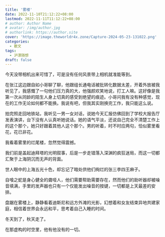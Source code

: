 ```yaml
---
title: '雾楼'
date: 2022-11-10T21:12:22+08:00
lastmod: 2022-11-11T11:12:22+08:00
# author: Author Name
# avatar: /img/author.jpg
# authorlink: https://author.site
cover: 'https://image.theworldr4x.zone/Capture-2024-05-23-131022.png'
categories:
  - 散文
tags:
  - 沪漂随想
draft: false
---
```


今天没带相机出来可惜了，可是没有任何风景带上相机就准能等到。

<!--more-->

在张江这边跟自如小哥聊了聊，他跟组长通电话被批转化数据太差，开着外放被我听见了，我感慨了一句他们压力真的大，他强颜欢笑地说，打工人嘛。这好像是我第一次从同龄的陌生人身上切真的感受到绝望的痕迹。小哥问我有没有种感觉，现在的工作无论如何都不能换。我说有吧，但我其实刚换完工作，我只能这么说。

拍完照走回地铁站，我听见一男一女对话，说她今天汇报仿佛回到了学校大报告厅发表演讲，台下没有人认真听她说话。她的语气平淡，还说自己完全不清楚工作上的这个那个，她只好跟着其他人这个那个。男的听着，时不时应两句，恰似雾里看花，花已非花。

我看着雾里的烂尾楼，忽然觉得震撼。

我们前是盖起迪拜塔的光明叙事，后是一步走错落入深渊的疯狂迷局，而这一切都汇聚于上海阴沉而无声的背面。

世人眼中的上海五光十色，却忘记了暗处供他们绚烂的张三李四王麻子。

自喰之蛇是身心健全的聋哑人，他们需要帮助需要存在，然而他们的助听器却被噪音填满，手里的发声器也只有一个仅能发出噪音的按键，一切都是上天最差的安排。

盘踞在雾楼上，静静看着迪斯尼和远方外滩的光影，幻想着和女友结束异地共建家庭，相信着世界会永远和平，思考着自己入睡的时间。

冬天到了，秋天走了。

在那虚构的时空里，他有他没有的一切。
